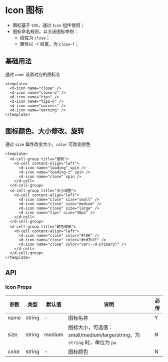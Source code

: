 # Icon 图标

- 图标基于 `SVG`，通过 `Icon` 组件使用；
- 图标命名规则，以关闭图标举例：
  - 线性为 `close`；
  - 面性以 `-f` 结尾，为 `close-f`；

## 基础用法

通过 `name` 设置对应的图标名

```vue
<template>
  <d-icon name="close" />
  <d-icon name="close-o" />
  <d-icon name="tips" />
  <d-icon name="tips-o" />
  <d-icon name="success" />
  <d-icon name="warning" />
</template>
```

## 图标颜色、大小修改、旋转

通过 `size` 属性改变大小，`color` 可改变颜色

```vue
<template>
  <d-cell-group title="旋转">
    <d-cell content-align="left">
      <d-icon name="loading" spin />
      <d-icon name="loading-2" spin />
      <d-icon name="close" spin />
    </d-cell>
  </d-cell-group>
  <d-cell-group title="大小调整">
    <d-cell content-align="left">
      <d-icon name="close" size="small" />
      <d-icon name="close" size="medium" />
      <d-icon name="close" size="large" />
      <d-icon name="tips" size="30px" />
    </d-cell>
  </d-cell-group>
  <d-cell-group title="颜色修改">
    <d-cell content-align="left">
      <d-icon name="close" color="#f00" />
      <d-icon name="close" color="#ed7b2f" />
      <d-icon name="close" color="var(--d-primary)" />
    </d-cell>
  </d-cell-group>
</template>
```

## API

### Icon Props

| 参数  | 类型   | 默认值 | 说明                                                                     | 必传 |
| ----- | ------ | ------ | ------------------------------------------------------------------------ | ---- |
| name  | string | -      | 图标名称                                                                 | Y    |
| size  | string | medium | 图标大小，可选值：small/medium/large/string，为 `string` 时，单位为 `px` | N    |
| color | string | -      | 图标颜色                                                                 | N    |
